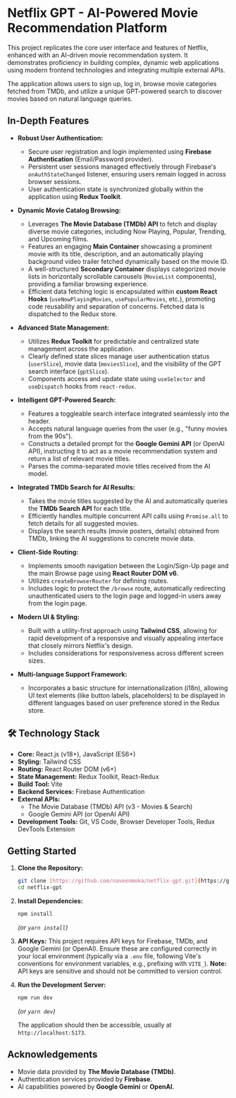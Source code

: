 # Netflix GPT - AI-Powered Movie Recommendation Platform

This project replicates the core user interface and features of Netflix, enhanced with an AI-driven movie recommendation system. It demonstrates proficiency in building complex, dynamic web applications using modern frontend technologies and integrating multiple external APIs.

The application allows users to sign up, log in, browse movie categories fetched from TMDb, and utilize a unique GPT-powered search to discover movies based on natural language queries.

## In-Depth Features

- **Robust User Authentication:**

  - Secure user registration and login implemented using **Firebase Authentication** (Email/Password provider).
  - Persistent user sessions managed effectively through Firebase's `onAuthStateChanged` listener, ensuring users remain logged in across browser sessions.
  - User authentication state is synchronized globally within the application using **Redux Toolkit**.

- **Dynamic Movie Catalog Browsing:**

  - Leverages **The Movie Database (TMDb) API** to fetch and display diverse movie categories, including Now Playing, Popular, Trending, and Upcoming films.
  - Features an engaging **Main Container** showcasing a prominent movie with its title, description, and an automatically playing background video trailer fetched dynamically based on the movie ID.
  - A well-structured **Secondary Container** displays categorized movie lists in horizontally scrollable carousels (`MovieList` components), providing a familiar browsing experience.
  - Efficient data fetching logic is encapsulated within **custom React Hooks** (`useNowPlayingMovies`, `usePopularMovies`, etc.), promoting code reusability and separation of concerns. Fetched data is dispatched to the Redux store.

- **Advanced State Management:**

  - Utilizes **Redux Toolkit** for predictable and centralized state management across the application.
  - Clearly defined state slices manage user authentication status (`userSlice`), movie data (`moviesSlice`), and the visibility of the GPT search interface (`gptSlice`).
  - Components access and update state using `useSelector` and `useDispatch` hooks from `react-redux`.

- **Intelligent GPT-Powered Search:**

  - Features a toggleable search interface integrated seamlessly into the header.
  - Accepts natural language queries from the user (e.g., "funny movies from the 90s").
  - Constructs a detailed prompt for the **Google Gemini API** (or OpenAI API), instructing it to act as a movie recommendation system and return a list of relevant movie titles.
  - Parses the comma-separated movie titles received from the AI model.

- **Integrated TMDb Search for AI Results:**

  - Takes the movie titles suggested by the AI and automatically queries the **TMDb Search API** for each title.
  - Efficiently handles multiple concurrent API calls using `Promise.all` to fetch details for all suggested movies.
  - Displays the search results (movie posters, details) obtained from TMDb, linking the AI suggestions to concrete movie data.

- **Client-Side Routing:**

  - Implements smooth navigation between the Login/Sign-Up page and the main Browse page using **React Router DOM v6**.
  - Utilizes `createBrowserRouter` for defining routes.
  - Includes logic to protect the `/browse` route, automatically redirecting unauthenticated users to the login page and logged-in users away from the login page.

- **Modern UI & Styling:**

  - Built with a utility-first approach using **Tailwind CSS**, allowing for rapid development of a responsive and visually appealing interface that closely mirrors Netflix's design.
  - Includes considerations for responsiveness across different screen sizes.

- **Multi-language Support Framework:**
  - Incorporates a basic structure for internationalization (i18n), allowing UI text elements (like button labels, placeholders) to be displayed in different languages based on user preference stored in the Redux store.

## 🛠️ Technology Stack

- **Core:** React.js (v18+), JavaScript (ES6+)
- **Styling:** Tailwind CSS
- **Routing:** React Router DOM (v6+)
- **State Management:** Redux Toolkit, React-Redux
- **Build Tool:** Vite
- **Backend Services:** Firebase Authentication
- **External APIs:**
  - The Movie Database (TMDb) API (v3 - Movies & Search)
  - Google Gemini API (or OpenAI API)
- **Development Tools:** Git, VS Code, Browser Developer Tools, Redux DevTools Extension

## Getting Started

1.  **Clone the Repository:**

    ```bash
    git clone [https://github.com/naveenmoka/netflix-gpt.git](https://github.com/naveenmoka/netflix-gpt.git)
    cd netflix-gpt
    ```

2.  **Install Dependencies:**

    ```bash
    npm install
    ```

    _(or `yarn install`)_

3.  **API Keys:** This project requires API keys for Firebase, TMDb, and Google Gemini (or OpenAI). Ensure these are configured correctly in your local environment (typically via a `.env` file, following Vite's conventions for environment variables, e.g., prefixing with `VITE_`). **Note:** API keys are sensitive and should not be committed to version control.

4.  **Run the Development Server:**

    ```bash
    npm run dev
    ```

    _(or `yarn dev`)_

    The application should then be accessible, usually at `http://localhost:5173`.

## Acknowledgements

- Movie data provided by **The Movie Database (TMDb)**.
- Authentication services provided by **Firebase**.
- AI capabilities powered by **Google Gemini** or **OpenAI**.
